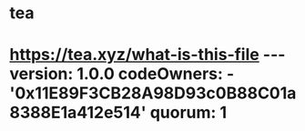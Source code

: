 # tea
# https://tea.xyz/what-is-this-file --- version: 1.0.0 codeOwners:   - '0x11E89F3CB28A98D93c0B88C01a8388E1a412e514' quorum: 1
